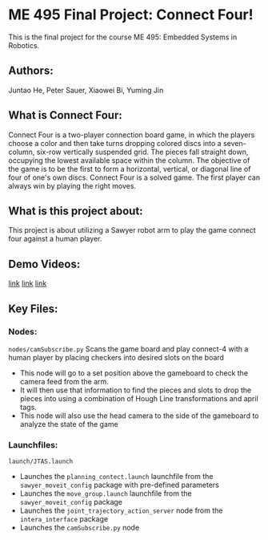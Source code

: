 # ME 495 Final Project: Connect Four!
This is the final project for the course ME 495: Embedded Systems in Robotics.

## Authors:
Juntao He, Peter Sauer, Xiaowei Bi, Yuming Jin

## What is Connect Four:
Connect Four is a two-player connection board game, in which the players choose a color and then take turns dropping colored discs into a seven-column, six-row vertically suspended grid. The pieces fall straight down, occupying the lowest available space within the column. 
The objective of the game is to be the first to form a horizontal, vertical, or diagonal line of four of one's own discs. 
Connect Four is a solved game. The first player can always win by playing the right moves.

## What is this project about:
This project is about utilizing a Sawyer robot arm to play the game connect four against a human player. 

## Demo Videos:
[link](https://drive.google.com/file/d/1XFv08zJQkzPhIdgkCEzb_7ZqwETmZYFJ/view?usp=sharing)
[link](https://drive.google.com/file/d/1JCa3yRlZn9Wqk8FF3n5pmnQAL0TNkeKR/view?usp=sharing)
[link](https://drive.google.com/file/d/1aIOC7iWrF-gh8JKGvElVQHGiTXhGbnQt/view?usp=sharing)

## Key Files:

### Nodes:
`nodes/camSubscribe.py` 
Scans the game board and play connect-4 with a human player by placing checkers into desired slots on the board
- This node will go to a set position above the gameboard to check the camera feed from the arm. 
- It will then use that information to find the pieces and slots to drop the pieces into using a combination of Hough Line transformations and april tags.
- This node will also use the head camera to the side of the gameboard to analyze the state of the game

### Launchfiles:
`launch/JTAS.launch`
 - Launches the `planning_contect.launch` launchfile from the `sawyer_moveit_config` package with pre-defined parameters
 - Launches the `move_group.launch` launchfile from the `sawyer_moveit_config` package
 - Launches the `joint_trajectory_action_server` node from the `intera_interface` package
 - Launches the `camSubscribe.py` node 

